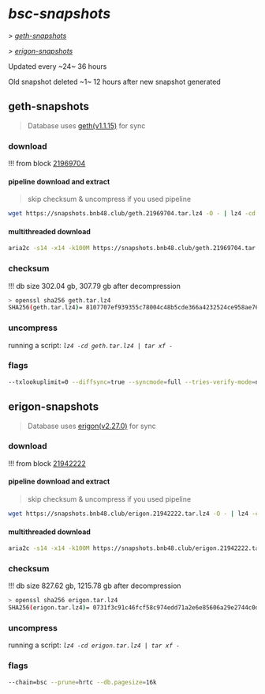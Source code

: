 # *bsc-snapshots*


*\> [geth-snapshots](#geth-snapshots)*

*\> [erigon-snapshots](#erigon-snapshots)*

Updated every ~24~ 36 hours

Old snapshot deleted ~1~ 12 hours after new snapshot generated

## geth-snapshots


> Database uses [geth(v1.1.15)](https://github.com/bnb-chain/bsc/releases/tag/v1.1.15) for sync


### download

<!-- begin_geth -->

!!! from block [21969704](https://bscscan.com/block/21969704)

#### pipeline download and extract
> skip checksum & uncompress if you used pipeline
```bash
wget https://snapshots.bnb48.club/geth.21969704.tar.lz4 -O - | lz4 -cd | tar xf -
```

#### multithreaded download

```bash
aria2c -s14 -x14 -k100M https://snapshots.bnb48.club/geth.21969704.tar.lz4 -o geth.tar.lz4
```


### checksum

!!! db size 302.04 gb, 307.79 gb after decompression
```bash
> openssl sha256 geth.tar.lz4
SHA256(geth.tar.lz4)= 8107707ef939355c78004c48b5cde366a4232524ce958ae76599e5c8b01e2f1b
```

<!-- end_geth -->

### uncompress


running a script: _`lz4 -cd geth.tar.lz4 | tar xf -`_


### flags


```bash
--txlookuplimit=0 --diffsync=true --syncmode=full --tries-verify-mode=none --pruneancient=true --diffblock=5000
```


## erigon-snapshots


> Database uses [erigon(v2.27.0)](https://github.com/ledgerwatch/erigon/releases/tag/v2.27.0) for sync


### download

<!-- begin_erigon -->

!!! from block [21942222](https://bscscan.com/block/21942222)

#### pipeline download and extract
> skip checksum & uncompress if you used pipeline
```bash
wget https://snapshots.bnb48.club/erigon.21942222.tar.lz4 -O - | lz4 -cd | tar xf -
```

#### multithreaded download

```bash
aria2c -s14 -x14 -k100M https://snapshots.bnb48.club/erigon.21942222.tar.lz4 -o erigon.tar.lz4
```


### checksum

!!! db size 827.62 gb, 1215.78 gb after decompression
```bash
> openssl sha256 erigon.tar.lz4
SHA256(erigon.tar.lz4)= 0731f3c91c46fcf58c974edd71a2e6e85606a29e2744c0d921f355bedad732f8
```

<!-- end_erigon -->

### uncompress


running a script: _`lz4 -cd erigon.tar.lz4 | tar xf -`_


### flags


```bash
--chain=bsc --prune=hrtc --db.pagesize=16k
```
